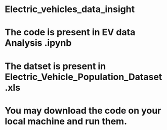 # Electric_vehicles_data_insight
# The code is present in EV data Analysis .ipynb
# The datset is present in Electric_Vehicle_Population_Dataset.xls
# You may download the code on your local machine and run them.
